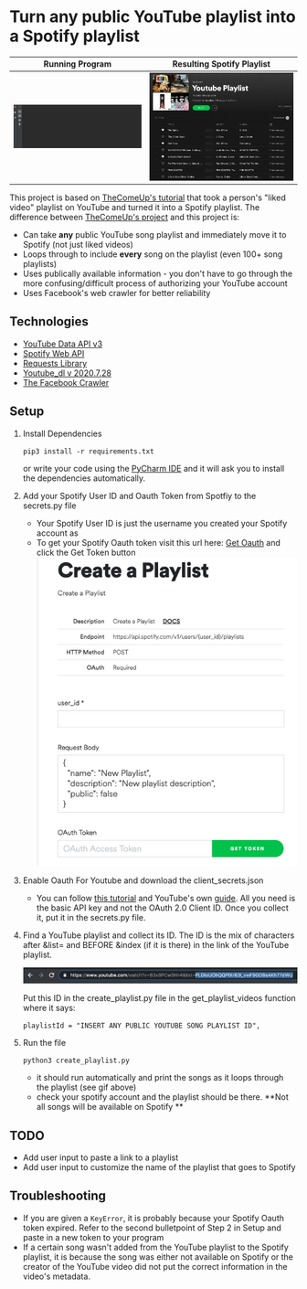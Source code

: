 # Turn any public YouTube playlist into a Spotify playlist
Running Program            | Resulting Spotify Playlist 
:--------------------------------------:|:--------------------------------------:
![Image](https://github.com/clipchak/YouTubePlaylistToSpotifyPlaylist/blob/master/images/workingGif.gif)  |  ![Image](https://github.com/clipchak/YouTubePlaylistToSpotifyPlaylist/blob/master/images/workingGifSpotify.gif)


This project is based on [TheComeUp's tutorial](https://www.youtube.com/watch?v=7J_qcttfnJA) that took a person's "liked video" playlist on YouTube and turned it into a Spotify playlist. The difference between [TheComeUp's project](https://github.com/TheComeUpCode/SpotifyGeneratePlaylist) and this project is: 
- Can take **any** public YouTube song playlist and immediately move it to Spotify (not just liked videos)
- Loops through to include **every** song on the playlist (even 100+ song playlists)
- Uses publically available information - you don't have to go through the more confusing/difficult process of authorizing your YouTube account 
- Uses Facebook's web crawler for better reliability

## Technologies 
- [YouTube Data API v3](https://developers.google.com/youtube/v3)
- [Spotify Web API](https://developer.spotify.com/documentation/web-api/)
- [Requests Library](https://requests.readthedocs.io/en/master/)
- [Youtube_dl v 2020.7.28](https://github.com/ytdl-org/youtube-dl/)
- [The Facebook Crawler](https://developers.facebook.com/docs/sharing/webmasters/crawler/)

## Setup
1. Install Dependencies 
   ```
   pip3 install -r requirements.txt
   ```
   or write your code using the [PyCharm IDE](https://www.jetbrains.com/pycharm/) and it will ask you to install the dependencies automatically.

2. Add your Spotify User ID and Oauth Token from Spotfiy to the secrets.py file
   * Your Spotify User ID is just the username you created your Spotify account as
   * To get your Spotify Oauth token visit this url here: [Get Oauth](https://developer.spotify.com/console/post-playlists/) and click the Get Token button
   ![Image](https://github.com/clipchak/YouTubePlaylistToSpotifyPlaylist/blob/master/images/spotifyOauth.png)
3. Enable Oauth For Youtube and download the client_secrets.json
   * You can follow [this tutorial](https://www.youtube.com/watch?v=V4KqpIX6pdI&t) and YouTube's own [guide](https://developers.google.com/youtube/v3/getting-started/). All you need is the basic API key and not the OAuth 2.0 Client ID. Once you collect it, put it in the secrets.py file.
4. Find a YouTube playlist and collect its ID. The ID is the mix of characters after &list= and BEFORE &index (if it is there) in the link of the YouTube playlist.

   ![Image](https://github.com/clipchak/YouTubePlaylistToSpotifyPlaylist/blob/master/images/playlistID.png)
   
   Put this ID in the create_playlist.py file in the get_playlist_videos function where it says:
   ```
   playlistId = "INSERT ANY PUBLIC YOUTUBE SONG PLAYLIST ID",
   ```
5. Run the file 
   ```
   python3 create_playlist.py
   ```
   * it should run automatically and print the songs as it loops through the playlist (see gif above) 
   * check your spotify account and the playlist should be there. **Not all songs will be available on Spotify **
   
## TODO
- Add user input to paste a link to a playlist
- Add user input to customize the name of the playlist that goes to Spotify

## Troubleshooting
- If you are given a ```KeyError```, it is probably because your Spotify Oauth token expired. Refer to the second bulletpoint of Step 2 in Setup and paste in a new token to your program
- If a certain song wasn't added from the YouTube playlist to the Spotify playlist, it is because the song was either not available on Spotify or the creator of the YouTube video did not put the correct information in the video's metadata. 
